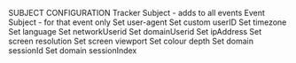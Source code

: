 SUBJECT CONFIGURATION
Tracker Subject - adds to all events
Event Subject - for that event only
Set user-agent
Set custom userID
Set timezone
Set language
Set networkUserid
Set domainUserid
Set ipAddress
Set screen resolution
Set screen viewport
Set colour depth
Set domain sessionId
Set domain sessionIndex
